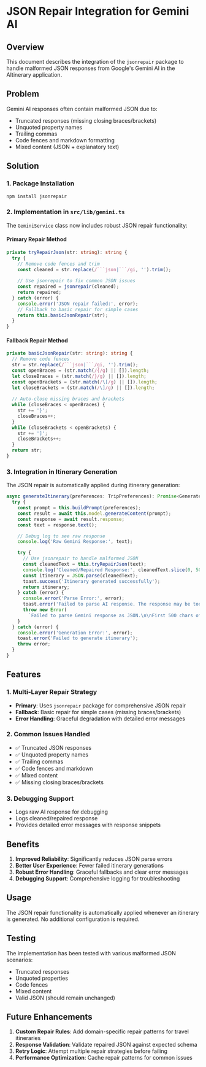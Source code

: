# JSON Repair Integration for Gemini AI

## Overview

This document describes the integration of the `jsonrepair` package to handle malformed JSON responses from Google's Gemini AI in the AItinerary application.

## Problem

Gemini AI responses often contain malformed JSON due to:
- Truncated responses (missing closing braces/brackets)
- Unquoted property names
- Trailing commas
- Code fences and markdown formatting
- Mixed content (JSON + explanatory text)

## Solution

### 1. Package Installation
```bash
npm install jsonrepair
```

### 2. Implementation in `src/lib/gemini.ts`

The `GeminiService` class now includes robust JSON repair functionality:

#### Primary Repair Method
```typescript
private tryRepairJson(str: string): string {
  try {
    // Remove code fences and trim
    const cleaned = str.replace(/```json|```/gi, '').trim();
    
    // Use jsonrepair to fix common JSON issues
    const repaired = jsonrepair(cleaned);
    return repaired;
  } catch (error) {
    console.error('JSON repair failed:', error);
    // Fallback to basic repair for simple cases
    return this.basicJsonRepair(str);
  }
}
```

#### Fallback Repair Method
```typescript
private basicJsonRepair(str: string): string {
  // Remove code fences
  str = str.replace(/```json|```/gi, '').trim();
  const openBraces = (str.match(/{/g) || []).length;
  let closeBraces = (str.match(/}/g) || []).length;
  const openBrackets = (str.match(/\[/g) || []).length;
  let closeBrackets = (str.match(/\]/g) || []).length;
  
  // Auto-close missing braces and brackets
  while (closeBraces < openBraces) {
    str += '}';
    closeBraces++;
  }
  while (closeBrackets < openBrackets) {
    str += ']';
    closeBrackets++;
  }
  return str;
}
```

### 3. Integration in Itinerary Generation

The JSON repair is automatically applied during itinerary generation:

```typescript
async generateItinerary(preferences: TripPreferences): Promise<GeneratedItinerary> {
  try {
    const prompt = this.buildPrompt(preferences);
    const result = await this.model.generateContent(prompt);
    const response = await result.response;
    const text = response.text();

    // Debug log to see raw response
    console.log('Raw Gemini Response:', text);

    try {
      // Use jsonrepair to handle malformed JSON
      const cleanedText = this.tryRepairJson(text);
      console.log('Cleaned/Repaired Response:', cleanedText.slice(0, 500));
      const itinerary = JSON.parse(cleanedText);
      toast.success('Itinerary generated successfully');
      return itinerary;
    } catch (error) {
      console.error('Parse Error:', error);
      toast.error('Failed to parse AI response. The response may be too long or incomplete. Try a shorter trip or fewer details.');
      throw new Error(
        `Failed to parse Gemini response as JSON.\n\nFirst 500 chars of response:\n${text.slice(0, 500)}...`);
    }
  } catch (error) {
    console.error('Generation Error:', error);
    toast.error('Failed to generate itinerary');
    throw error;
  }
}
```

## Features

### 1. Multi-Layer Repair Strategy
- **Primary**: Uses `jsonrepair` package for comprehensive JSON repair
- **Fallback**: Basic repair for simple cases (missing braces/brackets)
- **Error Handling**: Graceful degradation with detailed error messages

### 2. Common Issues Handled
- ✅ Truncated JSON responses
- ✅ Unquoted property names
- ✅ Trailing commas
- ✅ Code fences and markdown
- ✅ Mixed content
- ✅ Missing closing braces/brackets

### 3. Debugging Support
- Logs raw AI response for debugging
- Logs cleaned/repaired response
- Provides detailed error messages with response snippets

## Benefits

1. **Improved Reliability**: Significantly reduces JSON parse errors
2. **Better User Experience**: Fewer failed itinerary generations
3. **Robust Error Handling**: Graceful fallbacks and clear error messages
4. **Debugging Support**: Comprehensive logging for troubleshooting

## Usage

The JSON repair functionality is automatically applied whenever an itinerary is generated. No additional configuration is required.

## Testing

The implementation has been tested with various malformed JSON scenarios:
- Truncated responses
- Unquoted properties
- Code fences
- Mixed content
- Valid JSON (should remain unchanged)

## Future Enhancements

1. **Custom Repair Rules**: Add domain-specific repair patterns for travel itineraries
2. **Response Validation**: Validate repaired JSON against expected schema
3. **Retry Logic**: Attempt multiple repair strategies before failing
4. **Performance Optimization**: Cache repair patterns for common issues 